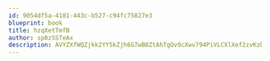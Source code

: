 ```yaml
---
id: 9054df5a-4181-443c-b527-c94fc75827e3
blueprint: book
title: hzqXetTmfB
author: sp0zSSTeAx
description: AVYZXfWQZjkk2YY5kZjh6G7wB8ZtAhTgOv9cXwv794PiVLCXlXef2zvKzDE2g4Ie1hLUelOfNjpQ1PgqM0LsjqfMA0BuhKbktrGV
---
```

